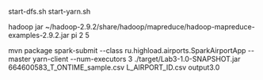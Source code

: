start-dfs.sh
start-yarn.sh

hadoop jar ~/hadoop-2.9.2/share/hadoop/mapreduce/hadoop-mapreduce-examples-2.9.2.jar pi 2 5

mvn package
spark-submit --class ru.highload.airports.SparkAirportApp --master yarn-client --num-executors 3 ./target/Lab3-1.0-SNAPSHOT.jar 664600583_T_ONTIME_sample.csv L_AIRPORT_ID.csv output3.0 
